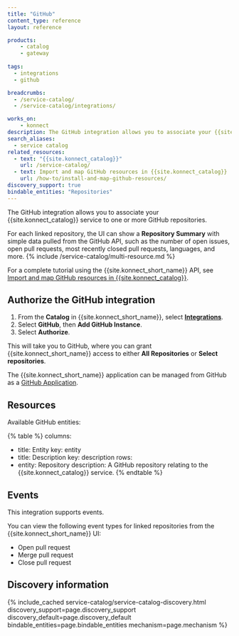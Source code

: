 ```yaml
---
title: "GitHub"
content_type: reference
layout: reference

products:
    - catalog
    - gateway
    
tags:
  - integrations
  - github

breadcrumbs:
  - /service-catalog/
  - /service-catalog/integrations/

works_on:
    - konnect
description: The GitHub integration allows you to associate your {{site.konnect_catalog}} service to one or more GitHub repositories. 
search_aliases:
  - service catalog
related_resources:
  - text: "{{site.konnect_catalog}}"
    url: /service-catalog/
  - text: Import and map GitHub resources in {{site.konnect_catalog}}
    url: /how-to/install-and-map-github-resources/
discovery_support: true
bindable_entities: "Repositories"
---
```


The GitHub integration allows you to associate your {{site.konnect_catalog}} service to one or more GitHub repositories.

For each linked repository, the UI can show a **Repository Summary** with simple data pulled from the GitHub API, such as the number of open issues, open pull requests, most recently closed pull requests, languages, and more.
{% include /service-catalog/multi-resource.md %}

For a complete tutorial using the {{site.konnect_short_name}} API, see [Import and map GitHub resources in {{site.konnect_catalog}}](/how-to/install-and-map-github-resources/).

## Authorize the GitHub integration

1. From the **Catalog** in {{site.konnect_short_name}}, select **[Integrations](https://cloud.konghq.com/us/service-catalog/integrations)**. 
2. Select **GitHub**, then **Add GitHub Instance**.
3. Select **Authorize**. 

This will take you to GitHub, where you can grant {{site.konnect_short_name}} access to either **All Repositories** or **Select repositories**. 

The {{site.konnect_short_name}} application can be managed from GitHub as a [GitHub Application](https://docs.github.com/en/apps/using-github-apps/authorizing-github-apps).

## Resources

Available GitHub entities:

<!--vale off-->
{% table %}
columns:
  - title: Entity
    key: entity
  - title: Description
    key: description
rows:
  - entity: Repository
    description: A GitHub repository relating to the {{site.konnect_catalog}} service.
{% endtable %}
<!--vale on-->

## Events

This integration supports events.

You can view the following event types for linked repositories from the {{site.konnect_short_name}} UI:

* Open pull request
* Merge pull request
* Close pull request


## Discovery information

<!-- vale off-->

{% include_cached service-catalog/service-catalog-discovery.html 
   discovery_support=page.discovery_support
   discovery_default=page.discovery_default
   bindable_entities=page.bindable_entities
   mechanism=page.mechanism %}

<!-- vale on-->